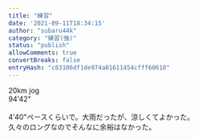 ```yaml
---
title: "練習"
date: '2021-09-11T18:34:15'
author: "subaru44k"
category: "練習(強)"
status: "publish"
allowComments: true
convertBreaks: false
entryHash: "c83106df1de974a01611454cfff60618"
---
```

20km jog<br>
94'42"<br>
<br>
4'40"ペースくらいで。大雨だったが、涼しくてよかった。<br>
久々のロングなのでそんなに余裕はなかった。
